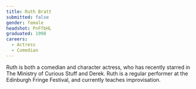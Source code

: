 ```yaml
---
title: Ruth Bratt
submitted: false
gender: female
headshot: PnFfbHL
graduated: 1998
careers:
  - Actress
  - Comedian
---
```


Ruth is both a comedian and character actress, who has recently starred in The Ministry of Curious Stuff and Derek. Ruth is a regular performer at the Edinburgh Fringe Festival, and currently teaches improvisation.